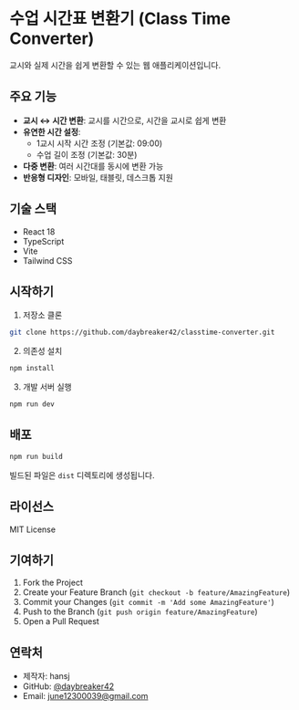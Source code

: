 # 수업 시간표 변환기 (Class Time Converter)

교시와 실제 시간을 쉽게 변환할 수 있는 웹 애플리케이션입니다.

## 주요 기능

- **교시 ↔ 시간 변환**: 교시를 시간으로, 시간을 교시로 쉽게 변환
- **유연한 시간 설정**:
  - 1교시 시작 시간 조정 (기본값: 09:00)
  - 수업 길이 조정 (기본값: 30분)
- **다중 변환**: 여러 시간대를 동시에 변환 가능
- **반응형 디자인**: 모바일, 태블릿, 데스크톱 지원

## 기술 스택

- React 18
- TypeScript
- Vite
- Tailwind CSS

## 시작하기

1. 저장소 클론

```bash
git clone https://github.com/daybreaker42/classtime-converter.git
```

2. 의존성 설치

```bash
npm install
```

3. 개발 서버 실행

```bash
npm run dev
```

## 배포

```bash
npm run build
```

빌드된 파일은 `dist` 디렉토리에 생성됩니다.

## 라이선스

MIT License

## 기여하기

1. Fork the Project
2. Create your Feature Branch (`git checkout -b feature/AmazingFeature`)
3. Commit your Changes (`git commit -m 'Add some AmazingFeature'`)
4. Push to the Branch (`git push origin feature/AmazingFeature`)
5. Open a Pull Request

## 연락처

- 제작자: hansj
- GitHub: [@daybreaker42](https://github.com/daybreaker42)
- Email: <june12300039@gmail.com>
